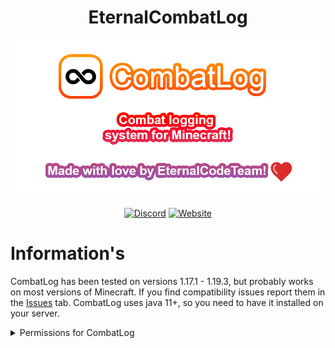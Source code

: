 <div align="center">

# EternalCombatLog

![](/assets/readme-banner.png)

[![Discord](https://img.shields.io/discord/889460117953720351?color=%237289DA&logo=discord&logoColor=white&style=for-the-badge)](https://discord.gg/FQ7jmGBd6c)
[![Website](https://img.shields.io/badge/-website-orange?style=for-the-badge&logo=internet-explorer&logoColor=white)](https://eternalcode.pl/)

</div>

# Information's
CombatLog has been tested on versions 1.17.1 - 1.19.3, but probably works on most versions of Minecraft. If you find compatibility issues report them in the [Issues](https://github.com/EternalCodeTeam/CombatLog/issues) tab.
CombatLog uses java 11+, so you need to have it installed on your server.

<details><summary>Permissions for CombatLog</summary>

- `combatlog.fight` - Allows to check if player in combat `/combatlog fight`
- `combatlog.reload` - Allows to reload plugin `/combatlog reload`
- `combatlog.tag` - Allows to create fights between two players  `/combatlog tag <first_player> <second_player>`
- `combatlog.untag` - Allows to remove fight from player `/combatlog untag <player>`

</details>